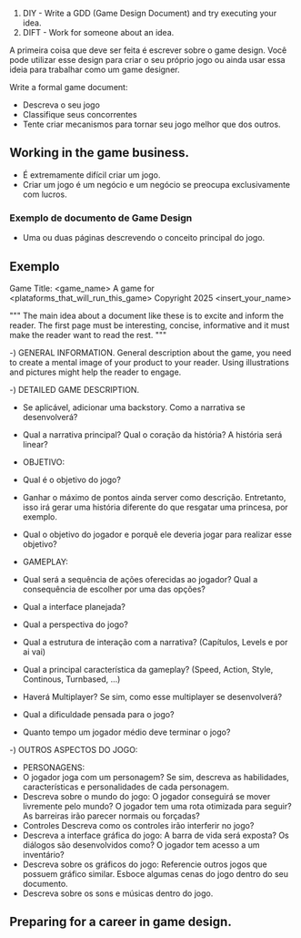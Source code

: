 1. DIY - Write a GDD (Game Design Document) and try executing your idea.
2. DIFT - Work for someone about an idea.

A primeira coisa que deve ser feita é escrever sobre o game design. Você pode utilizar esse design para criar o seu próprio jogo ou ainda usar essa ideia para trabalhar como um game designer. 

Write a formal game document: 
- Descreva o seu jogo 
- Classifique seus concorrentes
- Tente criar mecanismos para tornar seu jogo melhor que dos outros.

## Working in the game business.
- É extremamente difícil criar um jogo.
- Criar um jogo é um negócio e um negócio se preocupa exclusivamente com lucros.

### Exemplo de documento de Game Design
- Uma ou duas páginas descrevendo o conceito principal do jogo.

## Exemplo
Game Title: <game_name>
A game for <plataforms_that_will_run_this_game>
Copyright 2025 <insert_your_name>

"""
The main idea about a document like these is to excite and inform the reader.
The first page must be interesting, concise, informative and it must make the reader want to read the rest.
"""

-) GENERAL INFORMATION.
General description about the game, you need to create a mental image of your product to your reader. Using illustrations and pictures might help the reader to engage. 

-) DETAILED GAME DESCRIPTION.

- Se aplicável, adicionar uma backstory. Como a narrativa se desenvolverá? 
- Qual a narrativa principal? Qual o coração da história? A história será linear?

- OBJETIVO:
- Qual é o objetivo do jogo?
- Ganhar o máximo de pontos ainda server como descrição. Entretanto, isso irá gerar uma história diferente do que resgatar uma princesa, por exemplo.
- Qual o objetivo do jogador e porquê ele deveria jogar para realizar esse objetivo?

- GAMEPLAY:
- Qual será a sequência de ações oferecidas ao jogador? Qual a consequência de escolher por uma das opções?
- Qual a interface planejada?
- Qual a perspectiva do jogo?
- Qual a estrutura de interação com a narrativa? (Capítulos, Levels e por ai vai)
- Qual a principal característica da gameplay? (Speed, Action, Style, Continous, Turnbased, ...)
- Haverá Multiplayer? Se sim, como esse multiplayer se desenvolverá?
- Qual a dificuldade pensada para o jogo?
- Quanto tempo um jogador médio deve terminar o jogo?

-) OUTROS ASPECTOS DO JOGO:

- PERSONAGENS:
- O jogador joga com um personagem?
	Se sim, descreva as habilidades, características e personalidades de cada personagem.
- Descreva sobre o mundo do jogo:
	O jogador conseguirá se mover livremente pelo mundo?
	O jogador tem uma rota otimizada para seguir? As barreiras irão parecer normais ou forçadas?
- Controles
	Descreva como os controles irão interferir no jogo?
- Descreva a interface gráfica do jogo:
	A barra de vida será exposta?
	Os diálogos são desenvolvidos como?
	O jogador tem acesso a um inventário?
- Descreva sobre os gráficos do jogo:
	Referencie outros jogos que possuem gráfico similar.
	Esboce algumas cenas do jogo dentro do seu documento.
- Descreva sobre os sons e músicas dentro do jogo.

## Preparing for a career in game design.
